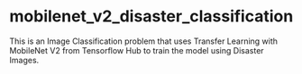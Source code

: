 # mobilenet_v2_disaster_classification
  This is an Image Classification problem that uses Transfer Learning with MobileNet V2 from Tensorflow Hub to train the model using Disaster Images.
